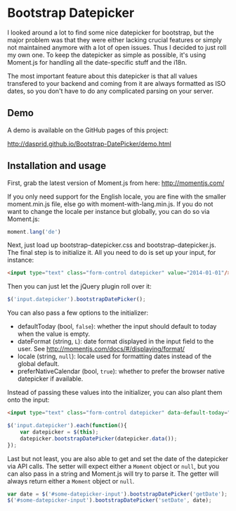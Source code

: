 # Bootstrap Datepicker

I looked around a lot to find some nice datepicker for bootstrap, but the major
problem was that they were either lacking crucial features or simply not
maintained anymore with a lot of open issues. Thus I decided to just roll my
own one. To keep the datepicker as simple as possible, it's using Moment.js
for handling all the date-specific stuff and the i18n.

The most important feature about this datepicker is that all values transfered
to your backend and coming from it are always formatted as ISO dates, so you
don't have to do any complicated parsing on your server.

## Demo

A demo is available on the GitHub pages of this project:

http://dasprid.github.io/Bootstrap-DatePicker/demo.html

## Installation and usage

First, grab the latest version of Moment.js from here:
http://momentjs.com/

If you only need support for the English locale, you are fine with the smaller
moment.min.js file, else go with moment-with-lang.min.js. If you do not want to
change the locale per instance but globally, you can do so via Moment.js:

```js
moment.lang('de')
```

Next, just load up bootstrap-datepicker.css and bootstrap-datepicker.js. The
final step is to initialize it. All you need to do is set up your input, for
instance:

```html
<input type="text" class="form-control datepicker" value="2014-01-01"/>
```

Then you can just let the jQuery plugin roll over it:

```js
$('input.datepicker').bootstrapDatePicker();
```

You can also pass a few options to the initializer:

- defaultToday (bool, ```false```): whether the input should default to today
  when the value is empty.
- dateFormat (string, ```L```): date format displayed in the input field to the
  user. See http://momentjs.com/docs/#/displaying/format/
- locale (string, ```null```): locale used for formatting dates instead of the
  global default.
- preferNativeCalendar (bool, ```true```): whether to prefer the browser native
  datepicker if available.

Instead of passing these values into the initializer, you can also plant them
onto the input:

```html
<input type="text" class="form-control datepicker" data-default-today="true" data-date-format="YY/MM/DD"/>
```

```js
$('input.datepicker').each(function(){
    var datepicker = $(this);
    datepicker.bootstrapDatePicker(datepicker.data());
});
```

Last but not least, you are also able to get and set the date of the datepicker
via API calls. The setter will expect either a ```Moment``` object or
```null```, but you can also pass in a string and Moment.js will try to parse
it. The getter will always return either a ```Moment``` object or ```null```.

```js
var date = $('#some-datepicker-input').bootstrapDatePicker('getDate');
$('#some-datepicker-input').bootstrapDatePicker('setDate', date);
```

